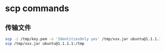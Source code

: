 # scp commands

## 传输文件

```bash
scp -i /tmp/key.pem -o 'IdentitiesOnly yes' /tmp/xxx.jar ubuntu@1.1.1.1:/tmp
scp /tmp/xxx.jar ubuntu@1.1.1.1:/tmp
```

